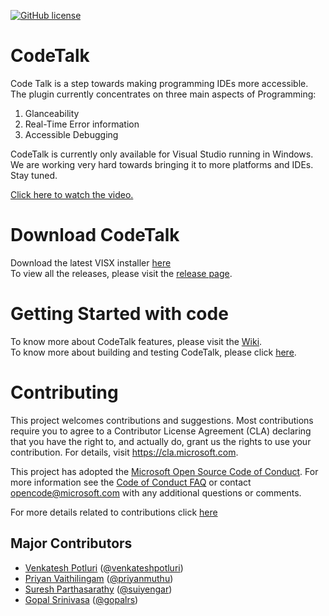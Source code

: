 [![GitHub license](https://img.shields.io/badge/license-MIT-blue.svg)](https://github.com/Microsoft/CodeTalk/blob/master/LICENSE)  
  
# CodeTalk
Code Talk is a step towards making programming IDEs more accessible. The plugin currently concentrates on three main aspects of Programming:
1. Glanceability
2. Real-Time Error information 
3. Accessible Debugging

CodeTalk is currently only available for Visual Studio running in Windows. We are working very hard towards bringing it to more platforms and IDEs. Stay tuned.

[Click here to watch the video.](http://www.youtube.com/watch?v=ttkNYaPwn6E)

# Download CodeTalk
Download the latest VISX installer [here](https://github.com/Microsoft/CodeTalk/releases/download/v0.8.0/Microsoft.CodeTalk.0.8.0.vsix)  
To view all the releases, please visit the [release page](https://github.com/Microsoft/CodeTalk/releases/tag/v0.8.0).  

# Getting Started with code  
To know more about CodeTalk features, please visit the [Wiki](https://github.com/Microsoft/CodeTalk/wiki).  
To know more about building and testing CodeTalk, please click [here](https://github.com/Microsoft/CodeTalk/wiki/Building-and-Testing).

# Contributing

This project welcomes contributions and suggestions. Most contributions require you to
agree to a Contributor License Agreement (CLA) declaring that you have the right to,
and actually do, grant us the rights to use your contribution. For details, visit
https://cla.microsoft.com.

This project has adopted the [Microsoft Open Source Code of Conduct](https://opensource.microsoft.com/codeofconduct/).
For more information see the [Code of Conduct FAQ](https://opensource.microsoft.com/codeofconduct/faq/)
or contact [opencode@microsoft.com](mailto:opencode@microsoft.com) with any additional questions or comments.

For more details related to contributions click [here](https://github.com/Microsoft/CodeTalk/wiki/Contribution)

## Major Contributors
* [Venkatesh Potluri](https://venkateshpotluri.me) ([@venkateshpotluri](https://github.com/venkateshpotluri))
* [Priyan Vaithilingam](https://priyan.info) ([@priyanmuthu](https://github.com/priyanmuthu))
* [Suresh Parthasarathy](https://www.microsoft.com/en-us/research/people/supartha/) ([@suiyengar](https://github.com/suiyengar))
* [Gopal Srinivasa](https://www.microsoft.com/en-us/research/people/gopalsr/) ([@gopalrs](https://github.com/gopalrs))
